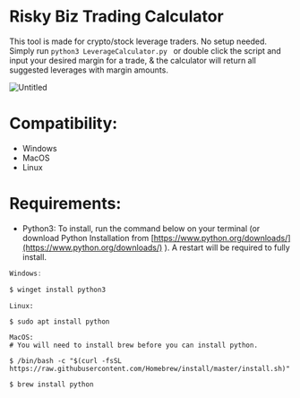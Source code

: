 # Risky Biz Trading Calculator

This tool is made for crypto/stock leverage traders. No setup needed. Simply run `python3 LeverageCalculator.py ` or double click the script and input your desired margin for a trade, & the calculator will return all suggested leverages with margin amounts.

![Untitled](https://i.ibb.co/47wBKbF/Untitled.png)

# Compatibility:

- Windows
- MacOS
- Linux

# Requirements:

- Python3: To install, run the command below on your terminal (or download Python Installation from [https://www.python.org/downloads/](https://www.python.org/downloads/) ). A restart will be required to fully install.

```powershell
Windows:

$ winget install python3
```

```
Linux:

$ sudo apt install python
```

```
MacOS:
# You will need to install brew before you can install python. 

$ /bin/bash -c "$(curl -fsSL https://raw.githubusercontent.com/Homebrew/install/master/install.sh)"

$ brew install python
```
